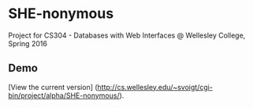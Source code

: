 # SHE-nonymous

Project for CS304 - Databases with Web Interfaces @ Wellesley College, Spring 2016

## Demo

[View the current version] (http://cs.wellesley.edu/~svoigt/cgi-bin/project/alpha/SHE-nonymous/).
